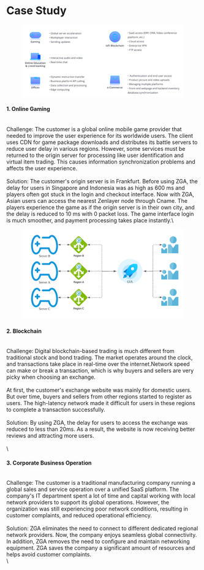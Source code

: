 # Case Study

<figure><img src="../.gitbook/assets/3.jpeg" alt=""><figcaption></figcaption></figure>

#### 1. Online Gaming

\
Challenge: The customer is a global online mobile game provider that needed to improve the user experience for its worldwide users. The client uses CDN for game package downloads and distributes its battle servers to reduce user delay in various regions. However, some services must be returned to the origin server for processing like user identification and virtual item trading. This causes information synchronization problems and affects the user experience. \
\
Solution: The customer's origin server is in Frankfurt. Before using ZGA, the delay for users in Singapore and Indonesia was as high as 600 ms and players often got stuck in the login and checkout interface. Now with ZGA, Asian users can access the nearest Zenlayer node through Cname. The players experience the game as if the origin server is in their own city, and the delay is reduced to 10 ms with 0 packet loss. The game interface login is much smoother, and payment processing takes place instantly.\


<figure><img src="../.gitbook/assets/4.jpeg" alt=""><figcaption></figcaption></figure>

#### 2. Blockchain

\
Challenge: Digital blockchain-based trading is much different from traditional stock and bond trading. The market operates around the clock, and transactions take place in real-time over the internet.Network speed can make or break a transaction, which is why buyers and sellers are very picky when choosing an exchange. \
\
At first, the customer's exchange website was mainly for domestic users. But over time, buyers and sellers from other regions started to register as users. The high-latency network made it difficult for users in these regions to complete a transaction successfully.\
\
Solution: By using ZGA, the delay for users to access the exchange was reduced to less than 20ms. As a result, the website is now receiving better reviews and attracting more users.\
\
\


#### 3. Corporate Business Operation

\
Challenge: The customer is a traditional manufacturing company running a global sales and service operation over a unified SaaS platform. The company's IT department spent a lot of time and capital working with local network providers to support its global operations.  However, the organization was still experiencing poor network conditions, resulting in customer complaints, and reduced operational efficiency. \
\
Solution: ZGA eliminates the need to connect to different dedicated regional network providers. Now, the company enjoys seamless global connectivity. In addition, ZGA removes the need to configure and maintain networking equipment. ZGA saves the company a significant amount of resources and helps avoid customer complaints.  \
\
